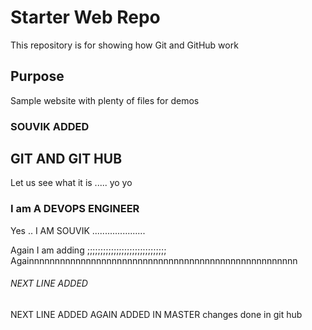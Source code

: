 # Starter Web Repo

This repository is for showing how Git and GitHub work

## Purpose

Sample website with plenty of files for demos

### SOUVIK ADDED


## GIT AND GIT HUB

Let us see what it is .....  yo yo


### I am A DEVOPS ENGINEER

Yes .. I AM SOUVIK .....................

Again I am adding ;;;;;;;;;;;;;;;;;;;;;;;;;;;;;;
Againnnnnnnnnnnnnnnnnnnnnnnnnnnnnnnnnnnnnnnnnnnnnnnnnnnn

###### NEXT LINE ADDED
NEXT LINE ADDED
AGAIN ADDED IN MASTER
changes done in git hub
